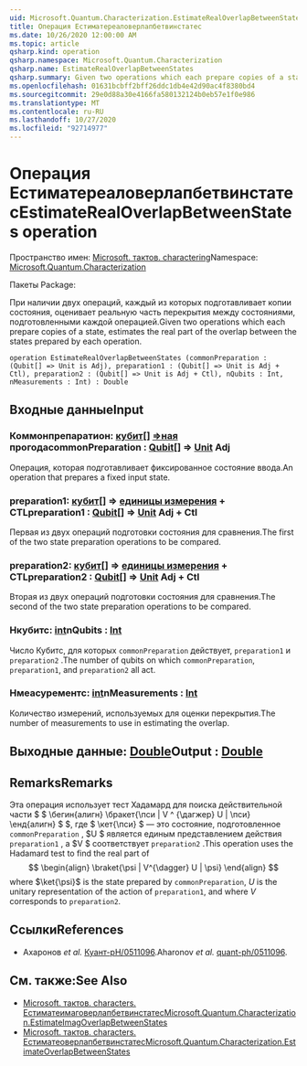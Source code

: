 ```yaml
---
uid: Microsoft.Quantum.Characterization.EstimateRealOverlapBetweenStates
title: Операция Естиматереаловерлапбетвинстатес
ms.date: 10/26/2020 12:00:00 AM
ms.topic: article
qsharp.kind: operation
qsharp.namespace: Microsoft.Quantum.Characterization
qsharp.name: EstimateRealOverlapBetweenStates
qsharp.summary: Given two operations which each prepare copies of a state, estimates the real part of the overlap between the states prepared by each operation.
ms.openlocfilehash: 01631bcbff2bff26ddc1db4e42d90ac4f8380bd4
ms.sourcegitcommit: 29e0d88a30e4166fa580132124b0eb57e1f0e986
ms.translationtype: MT
ms.contentlocale: ru-RU
ms.lasthandoff: 10/27/2020
ms.locfileid: "92714977"
---
```

# <a name="estimaterealoverlapbetweenstates-operation"></a><span data-ttu-id="53c89-102">Операция Естиматереаловерлапбетвинстатес</span><span class="sxs-lookup"><span data-stu-id="53c89-102">EstimateRealOverlapBetweenStates operation</span></span>

<span data-ttu-id="53c89-103">Пространство имен: [Microsoft. тактов. charactering](xref:Microsoft.Quantum.Characterization)</span><span class="sxs-lookup"><span data-stu-id="53c89-103">Namespace: [Microsoft.Quantum.Characterization](xref:Microsoft.Quantum.Characterization)</span></span>

<span data-ttu-id="53c89-104">Пакеты [](https://nuget.org/packages/)</span><span class="sxs-lookup"><span data-stu-id="53c89-104">Package: [](https://nuget.org/packages/)</span></span>


<span data-ttu-id="53c89-105">При наличии двух операций, каждый из которых подготавливает копии состояния, оценивает реальную часть перекрытия между состояниями, подготовленными каждой операцией.</span><span class="sxs-lookup"><span data-stu-id="53c89-105">Given two operations which each prepare copies of a state, estimates the real part of the overlap between the states prepared by each operation.</span></span>

```qsharp
operation EstimateRealOverlapBetweenStates (commonPreparation : (Qubit[] => Unit is Adj), preparation1 : (Qubit[] => Unit is Adj + Ctl), preparation2 : (Qubit[] => Unit is Adj + Ctl), nQubits : Int, nMeasurements : Int) : Double
```


## <a name="input"></a><span data-ttu-id="53c89-106">Входные данные</span><span class="sxs-lookup"><span data-stu-id="53c89-106">Input</span></span>

### <a name="commonpreparation--qubit--unit-adj"></a><span data-ttu-id="53c89-107">Коммонпрепаратион: [кубит](xref:microsoft.quantum.lang-ref.qubit)[] [=>ная](xref:microsoft.quantum.lang-ref.unit) прогода</span><span class="sxs-lookup"><span data-stu-id="53c89-107">commonPreparation : [Qubit](xref:microsoft.quantum.lang-ref.qubit)[] => [Unit](xref:microsoft.quantum.lang-ref.unit) Adj</span></span>

<span data-ttu-id="53c89-108">Операция, которая подготавливает фиксированное состояние ввода.</span><span class="sxs-lookup"><span data-stu-id="53c89-108">An operation that prepares a fixed input state.</span></span>


### <a name="preparation1--qubit--unit-adj--ctl"></a><span data-ttu-id="53c89-109">preparation1: [кубит](xref:microsoft.quantum.lang-ref.qubit)[] => [единицы измерения](xref:microsoft.quantum.lang-ref.unit) + CTL</span><span class="sxs-lookup"><span data-stu-id="53c89-109">preparation1 : [Qubit](xref:microsoft.quantum.lang-ref.qubit)[] => [Unit](xref:microsoft.quantum.lang-ref.unit) Adj + Ctl</span></span>

<span data-ttu-id="53c89-110">Первая из двух операций подготовки состояния для сравнения.</span><span class="sxs-lookup"><span data-stu-id="53c89-110">The first of the two state preparation operations to be compared.</span></span>


### <a name="preparation2--qubit--unit-adj--ctl"></a><span data-ttu-id="53c89-111">preparation2: [кубит](xref:microsoft.quantum.lang-ref.qubit)[] => [единицы измерения](xref:microsoft.quantum.lang-ref.unit) + CTL</span><span class="sxs-lookup"><span data-stu-id="53c89-111">preparation2 : [Qubit](xref:microsoft.quantum.lang-ref.qubit)[] => [Unit](xref:microsoft.quantum.lang-ref.unit) Adj + Ctl</span></span>

<span data-ttu-id="53c89-112">Вторая из двух операций подготовки состояния для сравнения.</span><span class="sxs-lookup"><span data-stu-id="53c89-112">The second of the two state preparation operations to be compared.</span></span>


### <a name="nqubits--int"></a><span data-ttu-id="53c89-113">Нкубитс: [int](xref:microsoft.quantum.lang-ref.int)</span><span class="sxs-lookup"><span data-stu-id="53c89-113">nQubits : [Int](xref:microsoft.quantum.lang-ref.int)</span></span>

<span data-ttu-id="53c89-114">Число Кубитс, для которых `commonPreparation` действует, `preparation1` и `preparation2` .</span><span class="sxs-lookup"><span data-stu-id="53c89-114">The number of qubits on which `commonPreparation`, `preparation1`, and `preparation2` all act.</span></span>


### <a name="nmeasurements--int"></a><span data-ttu-id="53c89-115">Нмеасурементс: [int](xref:microsoft.quantum.lang-ref.int)</span><span class="sxs-lookup"><span data-stu-id="53c89-115">nMeasurements : [Int](xref:microsoft.quantum.lang-ref.int)</span></span>

<span data-ttu-id="53c89-116">Количество измерений, используемых для оценки перекрытия.</span><span class="sxs-lookup"><span data-stu-id="53c89-116">The number of measurements to use in estimating the overlap.</span></span>



## <a name="output--double"></a><span data-ttu-id="53c89-117">Выходные данные: [Double](xref:microsoft.quantum.lang-ref.double)</span><span class="sxs-lookup"><span data-stu-id="53c89-117">Output : [Double](xref:microsoft.quantum.lang-ref.double)</span></span>



## <a name="remarks"></a><span data-ttu-id="53c89-118">Remarks</span><span class="sxs-lookup"><span data-stu-id="53c89-118">Remarks</span></span>

<span data-ttu-id="53c89-119">Эта операция использует тест Хадамард для поиска действительной части $ $ \бегин{алигн} \бракет{\пси | V ^ {\дагжер} U | \пси} \енд{алигн} $ $, где $ \кет{\пси} $ — это состояние, подготовленное `commonPreparation` , $U $ является единым представлением действия `preparation1` , а $V $ соответствует `preparation2` .</span><span class="sxs-lookup"><span data-stu-id="53c89-119">This operation uses the Hadamard test to find the real part of $$ \begin{align} \braket{\psi | V^{\dagger} U | \psi} \end{align} $$ where $\ket{\psi}$ is the state prepared by `commonPreparation`, $U$ is the unitary representation of the action of `preparation1`, and where $V$ corresponds to `preparation2`.</span></span>

## <a name="references"></a><span data-ttu-id="53c89-120">Ссылки</span><span class="sxs-lookup"><span data-stu-id="53c89-120">References</span></span>

- <span data-ttu-id="53c89-121">Ахаронов *et al.* [Куант-pH/0511096](https://arxiv.org/abs/quant-ph/0511096).</span><span class="sxs-lookup"><span data-stu-id="53c89-121">Aharonov *et al.* [quant-ph/0511096](https://arxiv.org/abs/quant-ph/0511096).</span></span>

## <a name="see-also"></a><span data-ttu-id="53c89-122">См. также:</span><span class="sxs-lookup"><span data-stu-id="53c89-122">See Also</span></span>

- [<span data-ttu-id="53c89-123">Microsoft. тактов. characters. Естиматеимаговерлапбетвинстатес</span><span class="sxs-lookup"><span data-stu-id="53c89-123">Microsoft.Quantum.Characterization.EstimateImagOverlapBetweenStates</span></span>](xref:Microsoft.Quantum.Characterization.EstimateImagOverlapBetweenStates)
- [<span data-ttu-id="53c89-124">Microsoft. тактов. characters. Естиматеоверлапбетвинстатес</span><span class="sxs-lookup"><span data-stu-id="53c89-124">Microsoft.Quantum.Characterization.EstimateOverlapBetweenStates</span></span>](xref:Microsoft.Quantum.Characterization.EstimateOverlapBetweenStates)